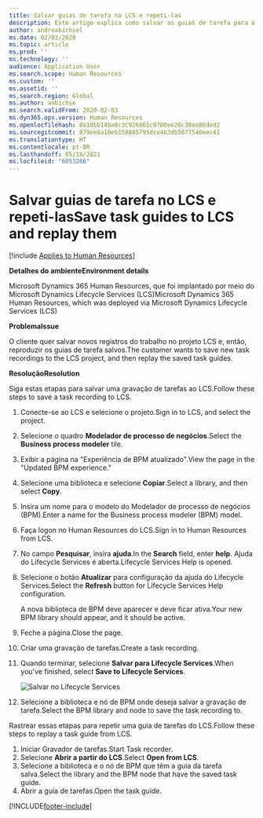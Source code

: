 ```yaml
---
title: Salvar guias de tarefa no LCS e repeti-las
description: Este artigo explica como salvar as guias de tarefa para o Microsoft Dynamics Lifecycle Services (LCS) e depois reproduzi-las.
author: andreabichsel
ms.date: 02/03/2020
ms.topic: article
ms.prod: ''
ms.technology: ''
audience: Application User
ms.search.scope: Human Resources
ms.custom: ''
ms.assetid: ''
ms.search.region: Global
ms.author: anbichse
ms.search.validFrom: 2020-02-03
ms.dyn365.ops.version: Human Resources
ms.openlocfilehash: 8a18bb14ba8c3c926065c97b0ee26c38ee86ded2
ms.sourcegitcommit: 879ee8a10e6158885795dce4b3db5077540eec41
ms.translationtype: HT
ms.contentlocale: pt-BR
ms.lasthandoff: 05/18/2021
ms.locfileid: "6053266"
---
```

# <a name="save-task-guides-to-lcs-and-replay-them"></a><span data-ttu-id="79c29-103">Salvar guias de tarefa no LCS e repeti-las</span><span class="sxs-lookup"><span data-stu-id="79c29-103">Save task guides to LCS and replay them</span></span>

[!include [Applies to Human Resources](../includes/applies-to-hr.md)]

<span data-ttu-id="79c29-104">**Detalhes do ambiente**</span><span class="sxs-lookup"><span data-stu-id="79c29-104">**Environment details**</span></span> 

<span data-ttu-id="79c29-105">Microsoft Dynamics 365 Human Resources, que foi implantado por meio do Microsoft Dynamics Lifecycle Services (LCS)</span><span class="sxs-lookup"><span data-stu-id="79c29-105">Microsoft Dynamics 365 Human Resources, which was deployed via Microsoft Dynamics Lifecycle Services (LCS)</span></span>

<span data-ttu-id="79c29-106">**Problema**</span><span class="sxs-lookup"><span data-stu-id="79c29-106">**Issue**</span></span>

<span data-ttu-id="79c29-107">O cliente quer salvar novos registros do trabalho no projeto LCS e, então, reproduzir os guias de tarefa salvos.</span><span class="sxs-lookup"><span data-stu-id="79c29-107">The customer wants to save new task recordings to the LCS project, and then replay the saved task guides.</span></span>

<span data-ttu-id="79c29-108">**Resolução**</span><span class="sxs-lookup"><span data-stu-id="79c29-108">**Resolution**</span></span>

<span data-ttu-id="79c29-109">Siga estas etapas para salvar uma gravação de tarefas ao LCS.</span><span class="sxs-lookup"><span data-stu-id="79c29-109">Follow these steps to save a task recording to LCS.</span></span>

1. <span data-ttu-id="79c29-110">Conecte-se ao LCS e selecione o projeto.</span><span class="sxs-lookup"><span data-stu-id="79c29-110">Sign in to LCS, and select the project.</span></span>
2. <span data-ttu-id="79c29-111">Selecione o quadro **Modelador de processo de negócios**.</span><span class="sxs-lookup"><span data-stu-id="79c29-111">Select the **Business process modeler** tile.</span></span>
3. <span data-ttu-id="79c29-112">Exibir a página na "Experiência de BPM atualizado".</span><span class="sxs-lookup"><span data-stu-id="79c29-112">View the page in the "Updated BPM experience."</span></span>
4. <span data-ttu-id="79c29-113">Selecione uma biblioteca e selecione **Copiar**.</span><span class="sxs-lookup"><span data-stu-id="79c29-113">Select a library, and then select **Copy**.</span></span>
5. <span data-ttu-id="79c29-114">Insira um nome para o modelo do Modelador de processo de negócios (BPM).</span><span class="sxs-lookup"><span data-stu-id="79c29-114">Enter a name for the Business process modeler (BPM) model.</span></span>
6. <span data-ttu-id="79c29-115">Faça logon no Human Resources do LCS.</span><span class="sxs-lookup"><span data-stu-id="79c29-115">Sign in to Human Resources from LCS.</span></span>
7. <span data-ttu-id="79c29-116">No campo **Pesquisar**, insira **ajuda**.</span><span class="sxs-lookup"><span data-stu-id="79c29-116">In the **Search** field, enter **help**.</span></span> <span data-ttu-id="79c29-117">Ajuda do Lifecycle Services é aberta.</span><span class="sxs-lookup"><span data-stu-id="79c29-117">Lifecycle Services Help is opened.</span></span>
8. <span data-ttu-id="79c29-118">Selecione o botão **Atualizar** para configuração da ajuda do Lifecycle Services.</span><span class="sxs-lookup"><span data-stu-id="79c29-118">Select the **Refresh** button for Lifecycle Services Help configuration.</span></span>

    <span data-ttu-id="79c29-119">A nova biblioteca de BPM deve aparecer e deve ficar ativa.</span><span class="sxs-lookup"><span data-stu-id="79c29-119">Your new BPM library should appear, and it should be active.</span></span>

9. <span data-ttu-id="79c29-120">Feche a página.</span><span class="sxs-lookup"><span data-stu-id="79c29-120">Close the page.</span></span>
10. <span data-ttu-id="79c29-121">Criar uma gravação de tarefas.</span><span class="sxs-lookup"><span data-stu-id="79c29-121">Create a task recording.</span></span>
11. <span data-ttu-id="79c29-122">Quando terminar, selecione **Salvar para Lifecycle Services**.</span><span class="sxs-lookup"><span data-stu-id="79c29-122">When you've finished, select **Save to Lifecycle Services**.</span></span>

    ![Salvar no Lifecycle Services](media/task-guides.png)

12. <span data-ttu-id="79c29-124">Selecione a biblioteca e nó de BPM onde deseja salvar a gravação de tarefa.</span><span class="sxs-lookup"><span data-stu-id="79c29-124">Select the BPM library and node to save the task recording to.</span></span>

<span data-ttu-id="79c29-125">Rastrear essas etapas para repetir uma guia de tarefas do LCS.</span><span class="sxs-lookup"><span data-stu-id="79c29-125">Follow these steps to replay a task guide from LCS.</span></span>

1. <span data-ttu-id="79c29-126">Iniciar Gravador de tarefas.</span><span class="sxs-lookup"><span data-stu-id="79c29-126">Start Task recorder.</span></span>
2. <span data-ttu-id="79c29-127">Selecione **Abrir a partir do LCS**.</span><span class="sxs-lookup"><span data-stu-id="79c29-127">Select **Open from LCS**.</span></span>
3. <span data-ttu-id="79c29-128">Selecione a biblioteca e o nó de BPM que têm a guia da tarefa salva.</span><span class="sxs-lookup"><span data-stu-id="79c29-128">Select the library and the BPM node that have the saved task guide.</span></span>
4. <span data-ttu-id="79c29-129">Abrir a guia de tarefas.</span><span class="sxs-lookup"><span data-stu-id="79c29-129">Open the task guide.</span></span>


[!INCLUDE[footer-include](../includes/footer-banner.md)]